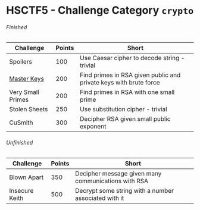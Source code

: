 # HSCTF5 - Challenge Category `crypto`

###### Finished
Challenge | Points | Short
--- | --- | ---
Spoilers | 100 | Use Caesar cipher to decode string - trivial
[Master Keys](/crypto/master_keys.md) | 200 | Find primes in RSA given public and private keys with brute force
Very Small Primes | 200 | Find primes in RSA with one small prime
Stolen Sheets | 250 | Use substitution cipher - trivial
CuSmith | 300 | Decipher RSA given small public exponent

###### Unfinished
Challenge | Points | Short
--- | --- | ---
Blown Apart | 350 | Decipher message given many communications with RSA
Insecure Keith | 500 | Decrypt some string with a number associated with it
